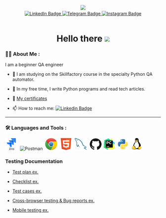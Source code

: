 <div id="header" align="center">
  <img src="https://media.giphy.com/media/13HgwGsXF0aiGY/giphy.gif" width="300"/>
</div>

<!--
Соц. сети
-->
<div id="badges" align='center'>
  <a href="https://www.linkedin.com/in/dmitry-kharin-27052a261/" target="_blank">
    <img src="https://img.shields.io/badge/LinkedIn-blue?style=for-the-badge&logo=linkedin&logoColor=white" alt="LinkedIn Badge"/>
  </a>
  <a href="https://t.me/tryzediv" target="_blank">
    <img src="https://img.shields.io/badge/Telegram-blue?style=for-the-badge&logo=Telegram&logoColor=white" alt="Telegram Badge"/>
  </a>
  <a href="https://www.instagram.com/liemecarefully/" target="_blank">
    <img src="https://img.shields.io/badge/Instagram-blue?style=for-the-badge&logo=instagram&logoColor=white" alt="Instagram Badge"/>
  </a>
  <br>
  <img src="https://komarev.com/ghpvc/?username=tryzediv&style=flat-square&color=blue" alt=""/>
</div>

<h1 align="center">
  Hello there
  <img src="https://media.giphy.com/media/hvRJCLFzcasrR4ia7z/giphy.gif" width="30px"/>
</h1>

<!--
Обо мне
-->
### :man_technologist: About Me :
I am a beginner QA engineer
- :open_book: I am studying on the Skillfactory course in the specialty Python QA automator.

- :beers: In my free time, I write Python programs and read tech articles.

- :pencil: <a href="https://drive.google.com/drive/folders/15rjRSpWLZ-atA9dkw_FY4WswOqmZvpAU?usp=share_link" target="_blank">My certificates</a>

- :mailbox: How to reach me: [![Linkedin Badge](https://img.shields.io/badge/Linkedin-blue?style=flat&logo=Linkedin&logoColor=white)](https://www.linkedin.com/in/dmitry-kharin-27052a261/)
---

### :hammer_and_wrench: Languages and Tools :
<div>
  <img src="https://github.com/devicons/devicon/blob/master/icons/jira/jira-original-wordmark.svg" title="Jira" alt="Jira" width="40" height="40"/>&nbsp;
  <img src="https://media.trustradius.com/product-logos/h3/JA/T1A83W5H538P.PNG" title="Postman" alt="Postman" width="40" height="40"/>&nbsp;
  <img src="https://github.com/devicons/devicon/blob/master/icons/chrome/chrome-original.svg" title="Devtools" alt="Devtools" width="40" height="40"/>&nbsp;
  <img src="https://github.com/devicons/devicon/blob/master/icons/html5/html5-original.svg" title="HTML" alt="HTML" width="40" height="40"/>&nbsp;
  <img src="https://github.com/devicons/devicon/blob/master/icons/mysql/mysql-original.svg" title="MySQL"  alt="MySQL" width="40" height="40"/>&nbsp;
  <img src="https://github.com/devicons/devicon/blob/master/icons/github/github-original.svg" title="Github" **alt="Github" width="40" height="40"/>
  <img src="https://github.com/devicons/devicon/blob/master/icons/pycharm/pycharm-original.svg" title="PyCharm" **alt="PyCharm" width="40" height="40"/>
  <img src="https://github.com/devicons/devicon/blob/master/icons/python/python-original.svg" title="Python" **alt="Python" width="40" height="40"/>
  <img src="https://github.com/devicons/devicon/blob/master/icons/linux/linux-original.svg" title="Linux" **alt="Linux" width="40" height="40"/>
</div>

### Testing Documentation
- <a href="https://docs.google.com/document/d/10a7CIR0VkjzrEMZlYAceUrqj--jMk0W-VjxsIymotpQ/edit?usp=sharing" target="_blank">Test plan ex.</a>

- <a href="https://docs.google.com/spreadsheets/d/1pZOfNHkrSPHnYHbl_beH6kdsue9KCo98XBUj4QF3rKA/edit?usp=sharing" target="_blank">Checklist ex.</a>

- <a href="https://docs.google.com/spreadsheets/d/1xtZWCO9UIHCSkPLz-mKFLqECZfROpN0wKWajXTg7XGQ/edit?usp=sharing" target="_blank">Test cases ex.</a>

- <a href="https://docs.google.com/spreadsheets/d/1SnJLhKOYBmp-LKzr6DDVINJKWsK-0lZZQKwjWGO8JSY/edit?usp=sharing" target="_blank">Cross-browser testing & Bug reports ex.</a>

- <a href="https://docs.google.com/spreadsheets/d/1pa7SqoiauBFs0Z4nFcs5jj7pkl9i76nkxWV0vSwg_4c/edit#gid=0" target="_blank">Mobile testing ex.</a>

